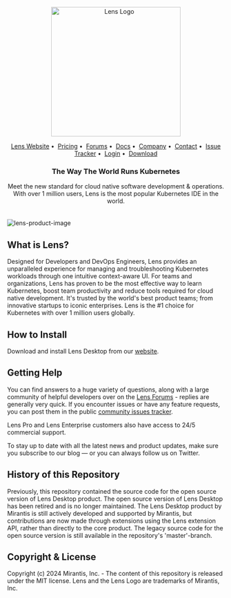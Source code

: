 <!-- TEXT_SECTION:header:START -->
<div>
    <!-- glow seems to be not supported by GH
    <div style="background-image:radial-gradient(ellipse 100% 60%, rgba(61,144,206,0.8) 0%, transparent 40%)"></div>
    -->
    <p align="center">
    <a href="https://k8slens.dev" target="_blank" rel="noopener noreferrer">
      <picture>
        <source media="(prefers-color-scheme: dark)" srcset="assets/lens-mirantis-logo.svg">
        <source media="(prefers-color-scheme: light)" srcset="assets/lens-mirantis-logo-black.svg">
        <img width="300px" alt="Lens Logo" src="assets/lens-mirantis-logos.svg">
      </picture>
    </a> 
  </p>
  <p align="center">
    <a href="https://k8slens.dev" target="_blank">Lens Website</a>&nbsp;&#8226;&nbsp;
    <a href="https://store.k8slens.dev/products/lens-desktop-pro?plan=pro-monthly" target="_blank">Pricing</a>&nbsp;&#8226;&nbsp;
    <a href="https://forums.k8slens.dev" target="_blank">Forums</a>&nbsp;&#8226;&nbsp;
    <a href="https://docs.k8slens.dev" target="_blank">Docs</a>&nbsp;&#8226;&nbsp;
    <a href="https://www.mirantis.com/about/" target="_blank">Company</a>&nbsp;&#8226;&nbsp;
    <a href="https://k8slens.dev/purchase-request.html" target="_blank">Contact</a>&nbsp;&#8226;&nbsp;
    <a href="https://github.com/lensapp/lens/issues" target="_blank">Issue Tracker</a>&nbsp;&#8226;&nbsp;
    <a href="https://app.k8slens.dev/" target="_blank">Login</a>&nbsp;&#8226;&nbsp;
    <a href="https://k8slens.dev/" target="_blank">Download</a>
  </p>
  <h3 align="center">
    The Way The World Runs Kubernetes
  </h3>
  <p align="center">
  Meet the new standard for cloud native software development & operations. <br />
  With over 1 million users, Lens is the most popular Kubernetes IDE in the world.
  </p>
  <img style="margin-top:20px" src="assets/hero-home.png" alt="lens-product-image" />
</div>
<!-- TEXT_SECTION:header:END -->

## What is Lens?

Designed for Developers and DevOps Engineers, Lens provides an unparalleled experience for managing and
troubleshooting Kubernetes workloads through one intuitive context-aware UI. For teams and organizations, Lens
has proven to be the most effective way to learn Kubernetes, boost team productivity and reduce tools required for
cloud native development. It's trusted by the world's best product teams; from innovative startups to iconic
enterprises. Lens is the #1 choice for Kubernetes with over 1 million users globally.

## How to Install

Download and install Lens Desktop from our [website](https://k8slens.dev).

## Getting Help

You can find answers to a huge variety of questions, along with a large community of helpful developers over on the [Lens Forums](https://forums.k8slens.dev) - replies are generally very quick. If you encounter issues or have any feature requests, you can post them in the public [community issues tracker](https://github.com/lensapp/lens/issues).

Lens Pro and Lens Enterprise customers also have access to 24/5 commercial support.

To stay up to date with all the latest news and product updates, make sure you subscribe to our blog — or you can always follow us on Twitter.

## History of this Repository

Previously, this repository contained the source code for the open source version of Lens Desktop product. The open source version of Lens Desktop has been retired and is no longer maintained. The Lens Desktop product by Mirantis is still actively developed and supported by Mirantis, but contributions are now made through extensions using the Lens extension API, rather than directly to the core product. The legacy source code for the open source version is still available in the repository's 'master'-branch.

## Copyright & License

Copyright (c) 2024 Mirantis, Inc. - The content of this repository is released under the MIT license. Lens and the Lens Logo are trademarks of Mirantis, Inc.
